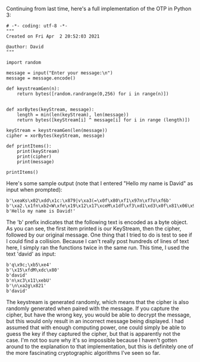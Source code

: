 Continuing from last time, here's a full implementation of the OTP in Python 3:

	# -*- coding: utf-8 -*-
	"""
	Created on Fri Apr  2 20:52:03 2021

	@author: David
	"""

	import random

	message = input("Enter your message:\n")
	message = message.encode()

	def keystreamGen(n):
	    return bytes([random.randrange(0,256) for i in range(n)])


	def xorBytes(keyStream, message):
	    length = min(len(keyStream), len(message))
	    return bytes([keyStream[i] ^ message[i] for i in range (length)])

	keyStream = keystreamGen(len(message))
	cipher = xorBytes(keyStream, message)

	def printItems():
	    print(keyStream)
	    print(cipher)
	    print(message)

	printItems()
	
Here's some sample output (note that I entered "Hello my name is David" as input when prompted):

	b'\xeaKs\x02\xdd\x1c:\x879|v\xa3(=\x0f\x80\xf1\x97n\xf7o\xf6b'
	b'\xa2.\x1fn\xb2<W\xfe\x19\x12\x17\xceM\x1df\xf3\xd1\xd3\x0f\x81\x06\x92C'
	b'Hello my name is David!'
	
The 'b' prefix indicates that the following text is encoded as a byte object. As you can see, the first item printed is our KeyStream, then the cipher, followed by our original message. One thing that I tried to do is test to see if I could find a collision. Because I can't really post hundreds of lines of text here, I simply ran the functions twice in the same run. This time, I used the text 'david' as input:

	b'q\x9c;\xb5\xe4'
	b'\x15\xfdM\xdc\x80'
	b'david'
	b'n\xc3\x11\xebU'
	b'\n\xa2g\x821'
	b'david'
	
The keystream is generated randomly, which means that the cipher is also randomly generated when paired with the message. If you capture the cipher, but have the wrong key, you would be able to decrypt the message, but this would only result in an incorrect message being displayed. I had assumed that with enough computing power, one could simply be able to guess the key if they captured the cipher, but that is apparently not the case. I'm not too sure why it's so impossible because I haven't gotten around to the explanation to that implementation, but this is definitely one of the more fascinating cryptographic algorithms I've seen so far. 
